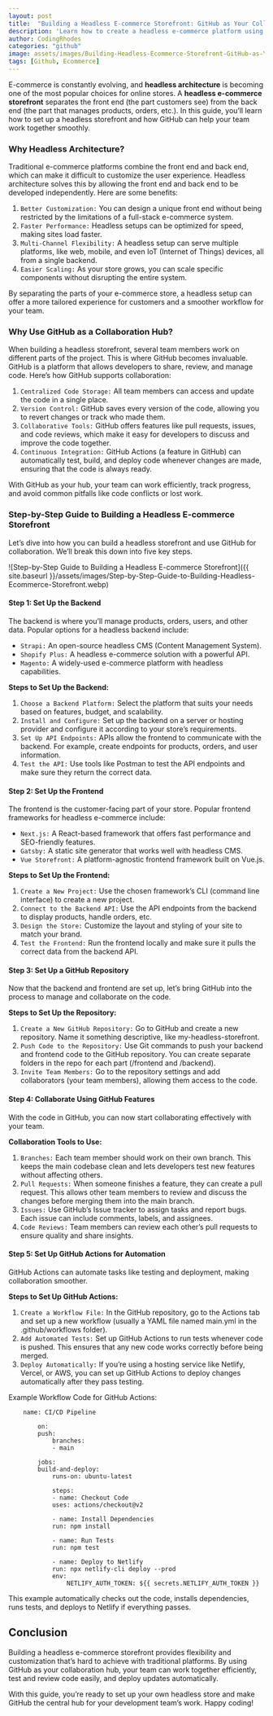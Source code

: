 ```yaml
---
layout: post
title:  "Building a Headless E-commerce Storefront: GitHub as Your Collaboration Hub"
description: 'Learn how to create a headless e-commerce platform using GitHub as a central collaboration hub for version control, team management, and seamless workflow integration.'
author: CodingRhodes
categories: "github"
image: assets/images/Building-Headless-Ecommerce-Storefront-GitHub-as-Your-Collaboration-Hub.webp
tags: [Github, Ecommerce]
---
```

E-commerce is constantly evolving, and **headless architecture** is becoming one of the most popular choices for online stores. A **headless e-commerce storefront** separates the front end (the part customers see) from the back end (the part that manages products, orders, etc.). In this guide, you’ll learn how to set up a headless storefront and how GitHub can help your team work together smoothly.

### Why Headless Architecture?

Traditional e-commerce platforms combine the front end and back end, which can make it difficult to customize the user experience. Headless architecture solves this by allowing the front end and back end to be developed independently. Here are some benefits:

1. `Better Customization:` You can design a unique front end without being restricted by the limitations of a full-stack e-commerce system.
2. `Faster Performance:` Headless setups can be optimized for speed, making sites load faster.
3. `Multi-Channel Flexibility:` A headless setup can serve multiple platforms, like web, mobile, and even IoT (Internet of Things) devices, all from a single backend.
4. `Easier Scaling:` As your store grows, you can scale specific components without disrupting the entire system.

By separating the parts of your e-commerce store, a headless setup can offer a more tailored experience for customers and a smoother workflow for your team.

### Why Use GitHub as a Collaboration Hub?

When building a headless storefront, several team members work on different parts of the project. This is where GitHub becomes invaluable. GitHub is a platform that allows developers to share, review, and manage code. Here’s how GitHub supports collaboration:

1. `Centralized Code Storage:` All team members can access and update the code in a single place.
2. `Version Control:` GitHub saves every version of the code, allowing you to revert changes or track who made them.
3. `Collaborative Tools:` GitHub offers features like pull requests, issues, and code reviews, which make it easy for developers to discuss and improve the code together.
4. `Continuous Integration:` GitHub Actions (a feature in GitHub) can automatically test, build, and deploy code whenever changes are made, ensuring that the code is always ready.

With GitHub as your hub, your team can work efficiently, track progress, and avoid common pitfalls like code conflicts or lost work.

### Step-by-Step Guide to Building a Headless E-commerce Storefront

Let’s dive into how you can build a headless storefront and use GitHub for collaboration. We’ll break this down into five key steps.

![Step-by-Step Guide to Building a Headless E-commerce Storefront]({{ site.baseurl }}/assets/images/Step-by-Step-Guide-to-Building-Headless-Ecommerce-Storefront.webp)

#### Step 1: Set Up the Backend

The backend is where you’ll manage products, orders, users, and other data. Popular options for a headless backend include:

+ `Strapi:` An open-source headless CMS (Content Management System).
+ `Shopify Plus:` A headless e-commerce solution with a powerful API.
+ `Magento:` A widely-used e-commerce platform with headless capabilities.

**Steps to Set Up the Backend:**

1. `Choose a Backend Platform:` Select the platform that suits your needs based on features, budget, and scalability.
2. `Install and Configure:` Set up the backend on a server or hosting provider and configure it according to your store’s requirements.
3. `Set Up API Endpoints:` APIs allow the frontend to communicate with the backend. For example, create endpoints for products, orders, and user information.
4. `Test the API:` Use tools like Postman to test the API endpoints and make sure they return the correct data.

#### Step 2: Set Up the Frontend

The frontend is the customer-facing part of your store. Popular frontend frameworks for headless e-commerce include:

+ `Next.js:` A React-based framework that offers fast performance and SEO-friendly features.
+ `Gatsby:` A static site generator that works well with headless CMS.
+ `Vue Storefront:` A platform-agnostic frontend framework built on Vue.js.

**Steps to Set Up the Frontend:**

1. `Create a New Project:` Use the chosen framework’s CLI (command line interface) to create a new project.
2. `Connect to the Backend API:` Use the API endpoints from the backend to display products, handle orders, etc.
3. `Design the Store:` Customize the layout and styling of your site to match your brand.
4. `Test the Frontend:` Run the frontend locally and make sure it pulls the correct data from the backend API.

#### Step 3: Set Up a GitHub Repository

Now that the backend and frontend are set up, let’s bring GitHub into the process to manage and collaborate on the code.

**Steps to Set Up the Repository:**

1. `Create a New GitHub Repository:` Go to GitHub and create a new repository. Name it something descriptive, like my-headless-storefront.
2. `Push Code to the Repository:` Use Git commands to push your backend and frontend code to the GitHub repository. You can create separate folders in the repo for each part (/frontend and /backend).
3. `Invite Team Members:` Go to the repository settings and add collaborators (your team members), allowing them access to the code.

#### Step 4: Collaborate Using GitHub Features

With the code in GitHub, you can now start collaborating effectively with your team.

**Collaboration Tools to Use:**

1. `Branches:` Each team member should work on their own branch. This keeps the main codebase clean and lets developers test new features without affecting others.
2. `Pull Requests:` When someone finishes a feature, they can create a pull request. This allows other team members to review and discuss the changes before merging them into the main branch.
3. `Issues:` Use GitHub’s Issue tracker to assign tasks and report bugs. Each issue can include comments, labels, and assignees.
4. `Code Reviews:` Team members can review each other’s pull requests to ensure quality and share insights.

#### Step 5: Set Up GitHub Actions for Automation

GitHub Actions can automate tasks like testing and deployment, making collaboration smoother.

**Steps to Set Up GitHub Actions:**

1. `Create a Workflow File:` In the GitHub repository, go to the Actions tab and set up a new workflow (usually a YAML file named main.yml in the .github/workflows folder).
2. `Add Automated Tests:` Set up GitHub Actions to run tests whenever code is pushed. This ensures that any new code works correctly before being merged.
3. `Deploy Automatically:` If you’re using a hosting service like Netlify, Vercel, or AWS, you can set up GitHub Actions to deploy changes automatically after they pass testing.

Example Workflow Code for GitHub Actions:

```        
    name: CI/CD Pipeline

        on:
        push:
            branches:
            - main

        jobs:
        build-and-deploy:
            runs-on: ubuntu-latest

            steps:
            - name: Checkout Code
            uses: actions/checkout@v2

            - name: Install Dependencies
            run: npm install

            - name: Run Tests
            run: npm test

            - name: Deploy to Netlify
            run: npx netlify-cli deploy --prod
            env:
                NETLIFY_AUTH_TOKEN: ${{ secrets.NETLIFY_AUTH_TOKEN }}
```

This example automatically checks out the code, installs dependencies, runs tests, and deploys to Netlify if everything passes.


## Conclusion 

Building a headless e-commerce storefront provides flexibility and customization that’s hard to achieve with traditional platforms. By using GitHub as your collaboration hub, your team can work together efficiently, test and review code easily, and deploy updates automatically.

With this guide, you’re ready to set up your own headless store and make GitHub the central hub for your development team’s work. Happy coding!